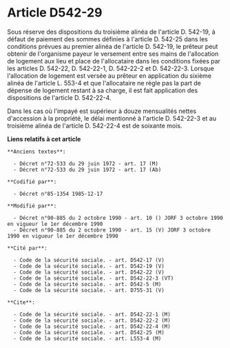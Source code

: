 # Article D542-29

Sous réserve des dispositions du troisième alinéa de l'article D. 542-19, à défaut de paiement des sommes définies à
l'article D. 542-25 dans les conditions prévues au premier alinéa de l'article D. 542-19, le prêteur peut obtenir de
l'organisme payeur le versement entre ses mains de l'allocation de logement aux lieu et place de l'allocataire dans les
conditions fixées par les articles D. 542-22, D. 542-22-1, D. 542-22-2 et D. 542-22-3.    Lorsque l'allocation de logement
est versée au prêteur en application du sixième alinéa de l'article L. 553-4 et que l'allocataire ne règle pas la part de
dépense de logement restant à sa charge, il est fait application des dispositions de l'article D. 542-22-4.

Dans les cas où l'impayé est supérieur à douze mensualités nettes d'accession à la propriété, le délai mentionné à l'article
D. 542-22-3 et au troisième alinéa de l'article D. 542-22-4 est de soixante mois.

**Liens relatifs à cet article**

	**Anciens textes**:

	  - Décret n°72-533 du 29 juin 1972 - art. 17 (M)
	  - Décret n°72-533 du 29 juin 1972 - art. 17 (Ab)

	**Codifié par**:

	  - Décret n°85-1354 1985-12-17

	**Modifié par**:

	  - Décret n°90-885 du 2 octobre 1990 - art. 10 () JORF 3 octobre 1990 en vigueur le 1er décembre 1990
	  - Décret n°90-885 du 2 octobre 1990 - art. 15 (V) JORF 3 octobre 1990 en vigueur le 1er décembre 1990

	**Cité par**:

	  - Code de la sécurité sociale. - art. D542-17 (V)
	  - Code de la sécurité sociale. - art. D542-19 (V)
	  - Code de la sécurité sociale. - art. D542-22 (V)
	  - Code de la sécurité sociale. - art. D542-22-3 (VT)
	  - Code de la sécurité sociale. - art. D542-5 (M)
	  - Code de la sécurité sociale. - art. D755-31 (V)

	**Cite**:

	  - Code de la sécurité sociale. - art. D542-22-1 (M)
	  - Code de la sécurité sociale. - art. D542-22-2 (M)
	  - Code de la sécurité sociale. - art. D542-22-4 (M)
	  - Code de la sécurité sociale. - art. D542-25 (M)
	  - Code de la sécurité sociale. - art. L553-4 (M)
